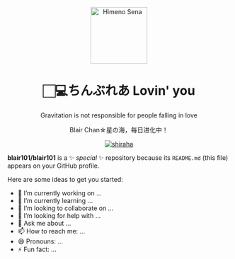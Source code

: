 <p align="center">
  <a href="https://52binge.github.io/">
    <img src="https://52binge.github.io/images/logos/logo10.png" alt="Himeno Sena" width="128" height="128">
  </a>
</p>

<h1 align="center">🏻‍💻ちんぶれあ Lovin' you</h1>

<p align="center">
  Gravitation is not responsible for people falling in love
</p>
<p align="center">
  Blair Chan☆星の海，每日进化中！
</p>
<span align="center">

[![shiraha](https://img.shields.io/badge/N.N.M.-candidate%20master-purple?style=flat&logo=codeforces)](http://codeforces.com/profile/N.N.M.)

</span>


**blair101/blair101** is a ✨ _special_ ✨ repository because its `README.md` (this file) appears on your GitHub profile.

Here are some ideas to get you started:

- 🔭 I’m currently working on ...
- 🌱 I’m currently learning ...
- 👯 I’m looking to collaborate on ...
- 🤔 I’m looking for help with ...
- 💬 Ask me about ...
- 📫 How to reach me: ...
- 😄 Pronouns: ...
- ⚡ Fun fact: ...
